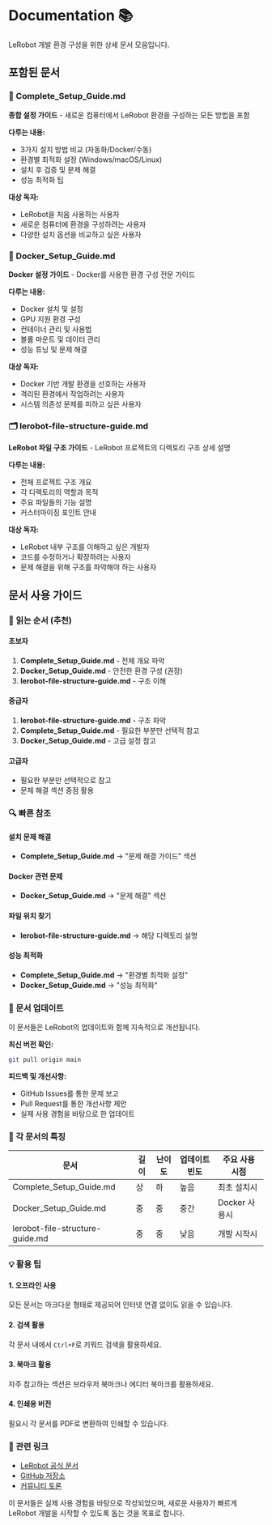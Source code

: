 # Documentation 📚

LeRobot 개발 환경 구성을 위한 상세 문서 모음입니다.

## 포함된 문서

### 🎯 Complete_Setup_Guide.md

**종합 설정 가이드** - 새로운 컴퓨터에서 LeRobot 환경을 구성하는 모든 방법을 포함

**다루는 내용:**

- 3가지 설치 방법 비교 (자동화/Docker/수동)
- 환경별 최적화 설정 (Windows/macOS/Linux)
- 설치 후 검증 및 문제 해결
- 성능 최적화 팁

**대상 독자:**

- LeRobot을 처음 사용하는 사용자
- 새로운 컴퓨터에 환경을 구성하려는 사용자
- 다양한 설치 옵션을 비교하고 싶은 사용자

### 🐳 Docker_Setup_Guide.md

**Docker 설정 가이드** - Docker를 사용한 환경 구성 전문 가이드

**다루는 내용:**

- Docker 설치 및 설정
- GPU 지원 환경 구성
- 컨테이너 관리 및 사용법
- 볼륨 마운트 및 데이터 관리
- 성능 튜닝 및 문제 해결

**대상 독자:**

- Docker 기반 개발 환경을 선호하는 사용자
- 격리된 환경에서 작업하려는 사용자
- 시스템 의존성 문제를 피하고 싶은 사용자

### 🗂️ lerobot-file-structure-guide.md

**LeRobot 파일 구조 가이드** - LeRobot 프로젝트의 디렉토리 구조 상세 설명

**다루는 내용:**

- 전체 프로젝트 구조 개요
- 각 디렉토리의 역할과 목적
- 주요 파일들의 기능 설명
- 커스터마이징 포인트 안내

**대상 독자:**

- LeRobot 내부 구조를 이해하고 싶은 개발자
- 코드를 수정하거나 확장하려는 사용자
- 문제 해결을 위해 구조를 파악해야 하는 사용자

## 문서 사용 가이드

### 📖 읽는 순서 (추천)

#### 초보자

1. **Complete_Setup_Guide.md** - 전체 개요 파악
2. **Docker_Setup_Guide.md** - 안전한 환경 구성 (권장)
3. **lerobot-file-structure-guide.md** - 구조 이해

#### 중급자

1. **lerobot-file-structure-guide.md** - 구조 파악
2. **Complete_Setup_Guide.md** - 필요한 부분만 선택적 참고
3. **Docker_Setup_Guide.md** - 고급 설정 참고

#### 고급자

- 필요한 부분만 선택적으로 참고
- 문제 해결 섹션 중점 활용

### 🔍 빠른 참조

#### 설치 문제 해결

- **Complete_Setup_Guide.md** → "문제 해결 가이드" 섹션

#### Docker 관련 문제

- **Docker_Setup_Guide.md** → "문제 해결" 섹션

#### 파일 위치 찾기

- **lerobot-file-structure-guide.md** → 해당 디렉토리 설명

#### 성능 최적화

- **Complete_Setup_Guide.md** → "환경별 최적화 설정"
- **Docker_Setup_Guide.md** → "성능 최적화"

### 📝 문서 업데이트

이 문서들은 LeRobot의 업데이트와 함께 지속적으로 개선됩니다.

**최신 버전 확인:**

```bash
git pull origin main
```

**피드백 및 개선사항:**

- GitHub Issues를 통한 문제 보고
- Pull Request를 통한 개선사항 제안
- 실제 사용 경험을 바탕으로 한 업데이트

### 🎯 각 문서의 특징

| 문서                            | 길이 | 난이도 | 업데이트 빈도 | 주요 사용 시점 |
| ------------------------------- | ---- | ------ | ------------- | -------------- |
| Complete_Setup_Guide.md         | 상   | 하     | 높음          | 최초 설치시    |
| Docker_Setup_Guide.md           | 중   | 중     | 중간          | Docker 사용시  |
| lerobot-file-structure-guide.md | 중   | 중     | 낮음          | 개발 시작시    |

### 💡 활용 팁

#### 1. 오프라인 사용

모든 문서는 마크다운 형태로 제공되어 인터넷 연결 없이도 읽을 수 있습니다.

#### 2. 검색 활용

각 문서 내에서 `Ctrl+F`로 키워드 검색을 활용하세요.

#### 3. 북마크 활용

자주 참고하는 섹션은 브라우저 북마크나 에디터 북마크를 활용하세요.

#### 4. 인쇄용 버전

필요시 각 문서를 PDF로 변환하여 인쇄할 수 있습니다.

### 🔗 관련 링크

- [LeRobot 공식 문서](https://huggingface.co/docs/lerobot)
- [GitHub 저장소](https://github.com/huggingface/lerobot)
- [커뮤니티 토론](https://huggingface.co/lerobot-community)

이 문서들은 실제 사용 경험을 바탕으로 작성되었으며, 새로운 사용자가 빠르게 LeRobot 개발을 시작할 수 있도록 돕는 것을 목표로 합니다.
